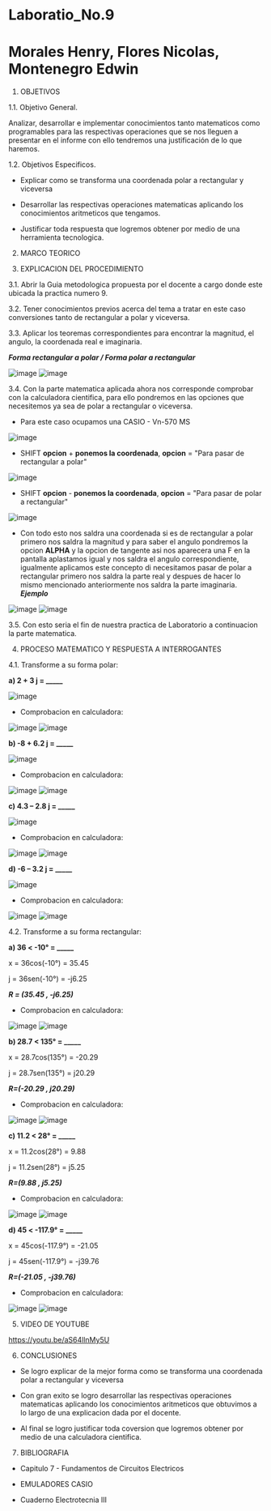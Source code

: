# Laboratio_No.9

# Morales Henry, Flores Nicolas, Montenegro Edwin

1. OBJETIVOS

1.1. Objetivo General.

Analizar, desarrollar e implementar conocimientos tanto matematicos como programables para las respectivas operaciones que se nos lleguen a presentar en el informe con ello tendremos una justificación de lo que haremos. 

1.2. Objetivos Especificos.

- Explicar como se transforma una coordenada polar a rectangular y viceversa

- Desarrollar las respectivas operaciones matematicas aplicando los conocimientos aritmeticos que tengamos.

- Justificar toda respuesta que logremos obtener por medio de una herramienta tecnologica.

2. MARCO TEORICO
 
3. EXPLICACION DEL PROCEDIMIENTO

3.1. Abrir la Guia metodologica propuesta por el docente a cargo donde este ubicada la practica numero 9.

3.2. Tener conocimientos previos acerca del tema a tratar en este caso conversiones tanto de rectangular a polar y viceversa.

3.3. Aplicar los teoremas correspondientes para encontrar la magnitud, el angulo, la coordenada real e imaginaria.

***Forma rectangular a polar / Forma polar a rectangular***

![image](https://user-images.githubusercontent.com/85144847/133091864-8c477850-24c0-41ff-b4b8-e36590dfc7e2.png)
![image](https://user-images.githubusercontent.com/85144847/133091890-8ea1599a-0512-4818-a179-bc73dd237d6d.png)

3.4. Con la parte matematica aplicada ahora nos corresponde comprobar con la calculadora cientifica, para ello pondremos en las opciones que necesitemos ya sea de polar a rectangular o viceversa.

- Para este caso ocupamos una CASIO - Vn-570 MS

![image](https://user-images.githubusercontent.com/85144847/133094075-4fbfd2c3-34d0-4dd0-a915-5f96aa30eb86.png)

- SHIFT **opcion** + **ponemos la coordenada**, **opcion** = "Para pasar de rectangular a polar" 

![image](https://user-images.githubusercontent.com/85144847/133093986-e401f950-106b-480d-a7dd-c226aaa41ee5.png)

- SHIFT **opcion** - **ponemos la coordenada**, **opcion** = "Para pasar de polar a rectangular"

![image](https://user-images.githubusercontent.com/85144847/133094031-6631b2c8-91cb-4ec6-989f-1805f005d38f.png)

- Con todo esto nos saldra una coordenada si es de rectangular a polar primero nos saldra la magnitud y para saber el angulo pondremos la opcion **ALPHA** y la opcion de tangente asi nos aparecera una F en la pantalla aplastamos igual y nos saldra el angulo correspondiente, igualmente aplicamos este concepto di necesitamos pasar de polar a rectangular primero nos saldra la parte real y despues de hacer lo mismo mencionado anteriormente nos saldra la parte imaginaria. ***Ejemplo***

![image](https://user-images.githubusercontent.com/85144847/133094236-e5834abc-3bb7-4f0a-a2be-8a6dbdd58a32.png)
![image](https://user-images.githubusercontent.com/85144847/133094268-0d82c06e-7d85-4cc5-aaa2-94b60d2827d5.png)

3.5. Con esto seria el fin de nuestra practica de Laboratorio a continuacion la parte matematica.

4. PROCESO MATEMATICO Y RESPUESTA A INTERROGANTES

4.1. Transforme a su forma polar:

**a) 2 + 3 j = _____**

![image](https://user-images.githubusercontent.com/85144847/133089608-056f919f-3d05-4c82-9be4-dc48f46cb7b3.png)

- Comprobacion en calculadora:

![image](https://user-images.githubusercontent.com/85144847/133088352-f69e0415-417d-43a0-9751-fb5b8155d4b8.png)
![image](https://user-images.githubusercontent.com/85144847/133088386-4cecea12-40fb-46e7-a42a-28dc27335715.png)

**b) -8 + 6.2 j = _____**

![image](https://user-images.githubusercontent.com/85144847/133089630-7b4f29fb-ffe8-4877-a7ae-abbaee53903d.png)

- Comprobacion en calculadora:

![image](https://user-images.githubusercontent.com/85144847/133088823-8fd3e8a9-ee46-417f-a726-0084b420d1ef.png)
![image](https://user-images.githubusercontent.com/85144847/133088856-3d8fd113-80c0-4999-8eed-b063d82a3122.png)

**c) 4.3 – 2.8 j = _____**

![image](https://user-images.githubusercontent.com/85144847/133089666-f0e7013c-de20-4b4f-9116-afc6e95890a4.png)

- Comprobacion en calculadora:

![image](https://user-images.githubusercontent.com/85144847/133088972-caf6cffd-879d-4563-8884-f8a19ed4c9f3.png)
![image](https://user-images.githubusercontent.com/85144847/133089005-2ac78996-f79d-4272-a222-41c65ba0374d.png)

**d) -6 – 3.2 j = _____**

![image](https://user-images.githubusercontent.com/85144847/133089689-35a5c652-da6e-4875-a672-994005210cfe.png)

- Comprobacion en calculadora:

![image](https://user-images.githubusercontent.com/85144847/133089299-513564aa-cce0-4416-9bd4-cd635a690ca4.png)
![image](https://user-images.githubusercontent.com/85144847/133089325-14065da4-c1b0-46a8-8107-5d68928822ee.png)


4.2. Transforme a su forma rectangular:

**a) 36 < -10° = _____**

x = 36cos(-10°) = 35.45

j = 36sen(-10°) = -j6.25

***R = (35.45 , -j6.25)***

- Comprobacion en calculadora:

![image](https://user-images.githubusercontent.com/85144847/133090382-7b0b9c0a-98aa-412b-8bfd-78dc72704ade.png)
![image](https://user-images.githubusercontent.com/85144847/133090435-f6fe21c9-2a8e-4b88-a803-46554809dc5d.png)

**b) 28.7 < 135° = _____**

x = 28.7cos(135°) = -20.29

j = 28.7sen(135°) = j20.29

***R=(-20.29 , j20.29)***

- Comprobacion en calculadora:

![image](https://user-images.githubusercontent.com/85144847/133090504-5fe79456-5de3-4370-a212-ab62a4d277b2.png)
![image](https://user-images.githubusercontent.com/85144847/133090534-0b21eb45-e310-4189-b82b-04eeac71aeb9.png)

**c) 11.2 < 28° = _____**

x = 11.2cos(28°) = 9.88

j = 11.2sen(28°) = j5.25

***R=(9.88 , j5.25)***

- Comprobacion en calculadora:

![image](https://user-images.githubusercontent.com/85144847/133090608-54b1bad6-d1f1-462f-ba4a-a04f607ca8c3.png)
![image](https://user-images.githubusercontent.com/85144847/133090651-c6947b0e-2a17-45c5-84bd-39269b5283a3.png)

**d) 45 < -117.9° = _____**

x = 45cos(-117.9°) = -21.05

j = 45sen(-117.9°) = -j39.76

***R=(-21.05 , -j39.76)***

- Comprobacion en calculadora:

![image](https://user-images.githubusercontent.com/85144847/133090740-d56f8a52-8ba8-4236-b4a2-919bd5f4ee24.png)
![image](https://user-images.githubusercontent.com/85144847/133090766-9fd54d60-0536-4514-bf80-88d66ae7b82d.png)

5. VIDEO DE YOUTUBE

https://youtu.be/aS64llnMy5U

6. CONCLUSIONES

- Se logro explicar de la mejor forma como se transforma una coordenada polar a rectangular y viceversa

- Con gran exito se logro desarrollar las respectivas operaciones matematicas aplicando los conocimientos aritmeticos que obtuvimos a lo largo de una explicacion dada por el docente.

- Al final se logro justificar toda coversion que logremos obtener por medio de una calculadora cientifica.

7. BIBLIOGRAFIA

- Capitulo 7 - Fundamentos de Circuitos Electricos

- EMULADORES CASIO

- Cuaderno Electrotecnia III

